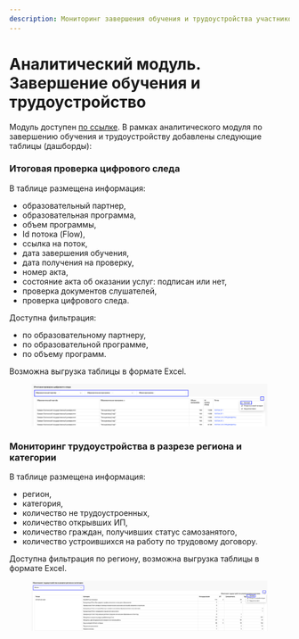 ```yaml
---
description: Мониторинг завершения обучения и трудоустройства участников
---
```


# Аналитический модуль. Завершение обучения и трудоустройство

Модуль доступен [по ссылке](https://datalens.yandex/5vdtgl6d68ckw). В рамках аналитического модуля по завершению обучения и трудоустройству добавлены следующие таблицы (дашборды):

### Итоговая проверка цифрового следа

В таблице размещена информация:

* образовательный партнер,&#x20;
* образовательная программа,&#x20;
* объем программы,&#x20;
* Id потока (Flow),&#x20;
* ссылка на поток,&#x20;
* дата завершения обучения,&#x20;
* дата получения на проверку,&#x20;
* номер акта,&#x20;
* состояние акта об оказании услуг: подписан или нет,&#x20;
* проверка документов слушателей,&#x20;
* проверка цифрового следа.

Доступна фильтрация:&#x20;

* по образовательному партнеру,&#x20;
* по образовательной программе,
* по объему программ.

Возможна выгрузка таблицы в формате Excel.

<figure><img src="../.gitbook/assets/image (21).png" alt=""><figcaption></figcaption></figure>

### Мониторинг трудоустройства в разрезе региона и категории

В таблице размещена информация:

* регион,&#x20;
* категория,&#x20;
* количество не трудоустроенных,
* количество открывших ИП,&#x20;
* количество граждан, получивших статус самозанятого,&#x20;
* количество устроившихся на работу по трудовому договору.

Доступна фильтрация по региону, возможна выгрузка таблицы в формате Excel.

<figure><img src="../.gitbook/assets/image (5).png" alt=""><figcaption></figcaption></figure>
